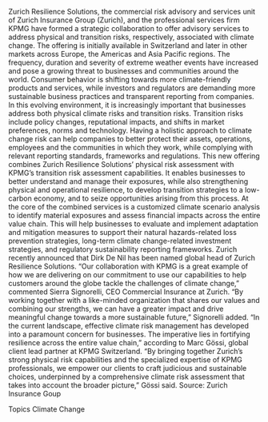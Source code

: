 Zurich Resilience Solutions, the commercial risk advisory and services unit of Zurich Insurance Group (Zurich), and the professional services firm KPMG have formed a strategic collaboration to offer advisory services to address physical and transition risks, respectively, associated with climate change.
The offering is initially available in Switzerland and later in other markets across Europe, the Americas and Asia Pacific regions.
The frequency, duration and severity of extreme weather events have increased and pose a growing threat to businesses and communities around the world. Consumer behavior is shifting towards more climate-friendly products and services, while investors and regulators are demanding more sustainable business practices and transparent reporting from companies.
In this evolving environment, it is increasingly important that businesses address both physical climate risks and transition risks. Transition risks include policy changes, reputational impacts, and shifts in market preferences, norms and technology. Having a holistic approach to climate change risk can help companies to better protect their assets, operations, employees and the communities in which they work, while complying with relevant reporting standards, frameworks and regulations.
This new offering combines Zurich Resilience Solutions’ physical risk assessment with KPMG’s transition risk assessment capabilities. It enables businesses to better understand and manage their exposures, while also strengthening physical and operational resilience, to develop transition strategies to a low-carbon economy, and to seize opportunities arising from this process.
At the core of the combined services is a customized climate scenario analysis to identify material exposures and assess financial impacts across the entire value chain. This will help businesses to evaluate and implement adaptation and mitigation measures to support their natural hazards-related loss prevention strategies, long-term climate change-related investment strategies, and regulatory sustainability reporting frameworks.
Zurich recently announced that Dirk De Nil has been named global head of Zurich Resilience Solutions.
“Our collaboration with KPMG is a great example of how we are delivering on our commitment to use our capabilities to help customers around the globe tackle the challenges of climate change,” commented Sierra Signorelli, CEO Commercial Insurance at Zurich.
“By working together with a like-minded organization that shares our values and combining our strengths, we can have a greater impact and drive meaningful change towards a more sustainable future,” Signorelli added.
“In the current landscape, effective climate risk management has developed into a paramount concern for businesses. The imperative lies in fortifying resilience across the entire value chain,” according to Marc Gössi, global client lead partner at KPMG Switzerland.
“By bringing together Zurich’s strong physical risk capabilities and the specialized expertise of KPMG professionals, we empower our clients to craft judicious and sustainable choices, underpinned by a comprehensive climate risk assessment that takes into account the broader picture,” Gössi said.
Source: Zurich Insurance Goup

Topics
Climate Change

